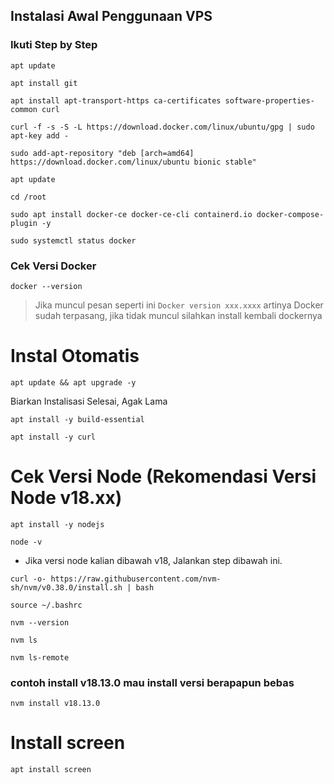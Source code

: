 ## Instalasi Awal Penggunaan VPS
### Ikuti Step by Step
```
apt update
```
```
apt install git
```
```
apt install apt-transport-https ca-certificates software-properties-common curl
```
```
curl -f -s -S -L https://download.docker.com/linux/ubuntu/gpg | sudo apt-key add -
```
```
sudo add-apt-repository "deb [arch=amd64] https://download.docker.com/linux/ubuntu bionic stable"
```
```
apt update
```
```
cd /root
```
```
sudo apt install docker-ce docker-ce-cli containerd.io docker-compose-plugin -y
```
```
sudo systemctl status docker
```
### Cek Versi Docker
```
docker --version
```
> Jika muncul pesan seperti ini `Docker version xxx.xxxx` artinya Docker sudah terpasang, jika tidak muncul silahkan install kembali dockernya
# Instal Otomatis

```
apt update && apt upgrade -y
```

Biarkan Instalisasi Selesai, Agak Lama


```
apt install -y build-essential
```
```
apt install -y curl
```

# Cek Versi Node (Rekomendasi Versi Node v18.xx)

```
apt install -y nodejs
```

```
node -v
```
- Jika versi node kalian dibawah v18, Jalankan step dibawah ini.

```
curl -o- https://raw.githubusercontent.com/nvm-sh/nvm/v0.38.0/install.sh | bash
```
```
source ~/.bashrc
```
```
nvm --version
```
```
nvm ls
```
```
nvm ls-remote
```
### contoh install v18.13.0 mau install versi berapapun bebas
```
nvm install v18.13.0
```
# Install screen
```
apt install screen
```
